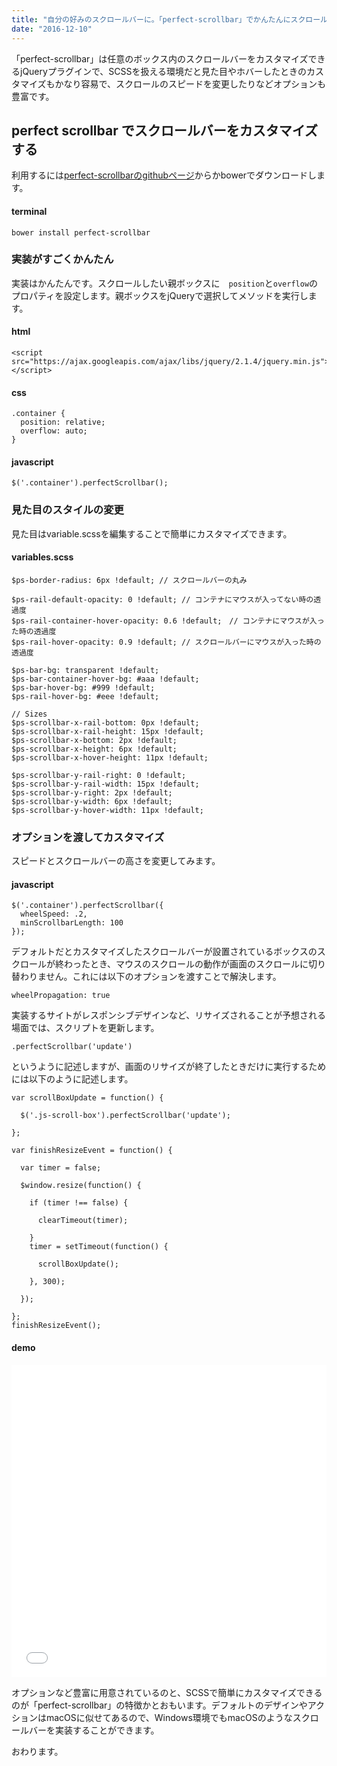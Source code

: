 ```yaml
---
title: "自分の好みのスクロールバーに。「perfect-scrollbar」でかんたんにスクロールバーをカスタマイズする -『javascript』"
date: "2016-12-10"
---
```


「perfect-scrollbar」は任意のボックス内のスクロールバーをカスタマイズできるjQueryプラグインで、SCSSを扱える環境だと見た目やホバーしたときのカスタマイズもかなり容易で、スクロールのスピードを変更したりなどオプションも豊富です。

## perfect scrollbar でスクロールバーをカスタマイズする

利用するには[perfect-scrollbarのgithubページ](https://github.com/noraesae/perfect-scrollbar)からかbowerでダウンロードします。

#### terminal

```
bower install perfect-scrollbar
```

### 実装がすごくかんたん

実装はかんたんです。スクロールしたい親ボックスに　`position`と`overflow`のプロパティを設定します。親ボックスをjQueryで選択してメソッドを実行します。

#### html

```
<script src="https://ajax.googleapis.com/ajax/libs/jquery/2.1.4/jquery.min.js"></script>
```

#### css

```
.container {
  position: relative;
  overflow: auto;
}

```

#### javascript

```
$('.container').perfectScrollbar();
```

### 見た目のスタイルの変更

見た目はvariable.scssを編集することで簡単にカスタマイズできます。

#### variables.scss

```
$ps-border-radius: 6px !default; // スクロールバーの丸み

$ps-rail-default-opacity: 0 !default; // コンテナにマウスが入ってない時の透過度
$ps-rail-container-hover-opacity: 0.6 !default;　// コンテナにマウスが入った時の透過度
$ps-rail-hover-opacity: 0.9 !default; // スクロールバーにマウスが入った時の透過度

$ps-bar-bg: transparent !default;
$ps-bar-container-hover-bg: #aaa !default;
$ps-bar-hover-bg: #999 !default;
$ps-rail-hover-bg: #eee !default;

// Sizes
$ps-scrollbar-x-rail-bottom: 0px !default;
$ps-scrollbar-x-rail-height: 15px !default;
$ps-scrollbar-x-bottom: 2px !default;
$ps-scrollbar-x-height: 6px !default;
$ps-scrollbar-x-hover-height: 11px !default;

$ps-scrollbar-y-rail-right: 0 !default;
$ps-scrollbar-y-rail-width: 15px !default;
$ps-scrollbar-y-right: 2px !default;
$ps-scrollbar-y-width: 6px !default;
$ps-scrollbar-y-hover-width: 11px !default;
```

### オプションを渡してカスタマイズ

スピードとスクロールバーの高さを変更してみます。

#### javascript

```
$('.container').perfectScrollbar({
  wheelSpeed: .2,
  minScrollbarLength: 100
});

```

デフォルトだとカスタマイズしたスクロールバーが設置されているボックスのスクロールが終わったとき、マウスのスクロールの動作が画面のスクロールに切り替わりません。これには以下のオプションを渡すことで解決します。

```
wheelPropagation: true
```

実装するサイトがレスポンシブデザインなど、リサイズされることが予想される場面では、スクリプトを更新します。

```
.perfectScrollbar('update')
```

というように記述しますが、画面のリサイズが終了したときだけに実行するためには以下のように記述します。

```
var scrollBoxUpdate = function() {

  $('.js-scroll-box').perfectScrollbar('update');

};

var finishResizeEvent = function() {

  var timer = false;

  $window.resize(function() {

    if (timer !== false) {

      clearTimeout(timer);

    }
    timer = setTimeout(function() {

      scrollBoxUpdate();

    }, 300);

  });

};
finishResizeEvent();

```

#### demo

<iframe width="100%" height="500" src="//jsfiddle.net/yutousui/tqn0kw96/7/embedded/result,js/" allowfullscreen="allowfullscreen" frameborder="0"></iframe>

オプションなど豊富に用意されているのと、SCSSで簡単にカスタマイズできるのが「perfect-scrollbar」の特徴かとおもいます。デフォルトのデザインやアクションはmacOSに似せてあるので、Windows環境でもmacOSのようなスクロールバーを実装することができます。

おわります。
